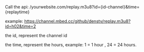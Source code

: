 Call the api: /yourwebsite.com/replay.m3u8?id={id-channel}&time={replaytime}

example: https://channel.mbed.cc/github/denstv/replay.m3u8?id=h02&time=2

the id, represent the channel id

the time, represent the hours, example: 1 = 1 hour , 24 = 24 hours.
